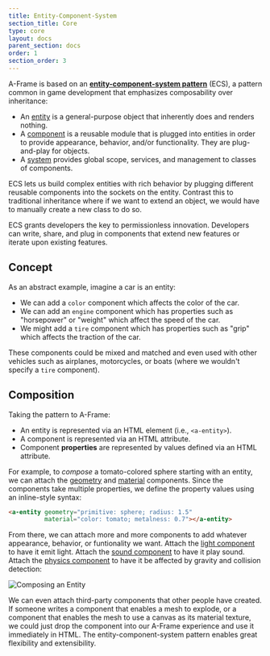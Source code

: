 ```yaml
---
title: Entity-Component-System
section_title: Core
type: core
layout: docs
parent_section: docs
order: 1
section_order: 3
---
```


A-Frame is based on an **[entity-component-system pattern][ecs]** (ECS), a
pattern common in game development that emphasizes composability over
inheritance:

- An [entity][entity] is a general-purpose object that inherently does and renders nothing.
- A [component][component] is a reusable module that is plugged into entities in order to provide appearance, behavior, and/or functionality. They are plug-and-play for objects.
- A [system][system] provides global scope, services, and management to classes of components.

ECS lets us build complex entities with rich behavior by plugging different
reusable components into the sockets on the entity. Contrast this to
traditional inheritance where if we want to extend an object, we would have to
manually create a new class to do so.

ECS grants developers the key to permissionless innovation. Developers can
write, share, and plug in components that extend new features or iterate upon
existing features.

<!--toc-->

## Concept

As an abstract example, imagine a car is an entity:

- We can add a `color` component which affects the color of the car.
- We can add an `engine` component which has properties such as "horsepower" or "weight" which affect the speed of the car.
- We might add a `tire` component which has properties such as "grip" which affects the traction of the car.

These components could be mixed and matched and even used with other vehicles such as airplanes, motorcycles, or boats (where we wouldn't specify a `tire` component).

## Composition

Taking the pattern to A-Frame:

- An entity is represented via an HTML element (i.e., `<a-entity>`).
- A component is represented via an HTML attribute.
- Component **properties** are represented by values defined via an HTML attribute.

For example, to *compose* a tomato-colored sphere starting with an entity, we can attach the [geometry][geometry] and [material][material] components. Since the components take multiple properties, we define the property values using an inline-style syntax:

```html
<a-entity geometry="primitive: sphere; radius: 1.5"
          material="color: tomato; metalness: 0.7"></a-entity>
```

From there, we can attach more and more components to add whatever appearance, behavior, or funtionality we want. Attach the [light component][light] to have it emit light. Attach the [sound component][sound] to have it play sound. Attach the [physics component][physics] to have it be affected by gravity and collision detection:

![Composing an Entity][composegif]

We can even attach third-party components that other people have created. If someone writes a component that enables a mesh to explode, or a component that enables the mesh to use a canvas as its material texture, we could just drop the component into our A-Frame experience and use it immediately in HTML. The entity-component-system pattern enables great flexibility and extensibility.

[component]: ./component.md
[composegif]: http://i.imgur.com/0UIZFgs.gif
[ecs]: https://wikipedia.org/wiki/Entity_component_system
[entity]: ./entity.md
[geometry]: ../components/geometry.md
[light]: ../components/light.md
[material]: ../components/material.md
[physics]: https://github.com/ngokevin/aframe-physics-components
[sound]: ../components/sound.md
[system]: ./systems.md
